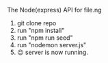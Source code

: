 The Node(express) API for file.ng
1. git clone repo
2. run "npm install"
3. run "npm run seed"
4. run "nodemon server.js"
5. 😉 server is now running.


